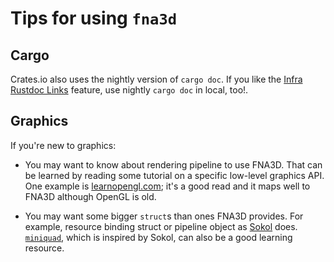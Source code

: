 # Tips for using `fna3d`

## Cargo

Crates.io also uses the nightly version of `cargo doc`. If you like the [Infra Rustdoc Links](https://rust-lang.github.io/rfcs/1946-intra-rustdoc-links.html) feature, use nightly `cargo doc` in local, too!.

## Graphics

If you're new to graphics:

* You may want to know about rendering pipeline to use FNA3D. That can be learned by reading some tutorial on a specific low-level graphics API. One example is [learnopengl.com](https://docs.rs/bindgen/0.55.1/bindgen/struct.Builder.html#method.rustified_enum); it's a good read and it maps well to FNA3D although OpenGL is old.

* You may want some bigger `struct`s than ones FNA3D provides. For example, resource binding struct or pipeline object as [Sokol](https://github.com/floooh/sokol/blob/master/sokol_gfx.h) does. [`miniquad`](https://docs.rs/miniquad/), which is inspired by Sokol, can also be a good learning resource.
